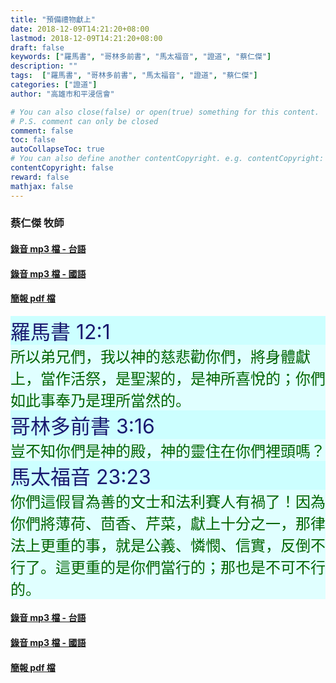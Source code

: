 ```yaml
---
title: "預備禮物獻上"
date: 2018-12-09T14:21:20+08:00
lastmod: 2018-12-09T14:21:20+08:00
draft: false
keywords: ["羅馬書", "哥林多前書", "馬太福音", "證道", "蔡仁傑"]
description: ""
tags:  ["羅馬書", "哥林多前書", "馬太福音", "證道", "蔡仁傑"]
categories: ["證道"]
author: "高雄市和平浸信會"

# You can also close(false) or open(true) something for this content.
# P.S. comment can only be closed
comment: false
toc: false
autoCollapseToc: true
# You can also define another contentCopyright. e.g. contentCopyright: "This is another copyright."
contentCopyright: false
reward: false
mathjax: false
---
```


### 蔡仁傑 牧師

#### [錄音 mp3 檔 - 台語](/mp3-s/s20181209t.mp3 "預備禮物獻上 - 台語")

#### [錄音 mp3 檔 - 國語](/mp3-s/s20181209c.mp3 "預備禮物獻上 - 國語")

#### [簡報 pdf 檔](/pdf-s/s20181209.pdf "預備禮物獻上")

<div
style="background-color:#CCFFFF"><font size="6", color="#191970">
羅馬書 12:1
</font>
</div>

<div
style="background-color:#E0FFFF"><font size="5", color="#006400">
所以弟兄們，我以神的慈悲勸你們，將身體獻上，當作活祭，是聖潔的，是神所喜悅的；你們如此事奉乃是理所當然的。
</font>
</div>

<div
style="background-color:#CCFFFF"><font size="6", color="#191970">
哥林多前書 3:16
</font>
</div>

<div
style="background-color:#E0FFFF"><font size="5", color="#006400">
豈不知你們是神的殿，神的靈住在你們裡頭嗎？
</font>
</div>

<div
style="background-color:#CCFFFF"><font size="6", color="#191970">
馬太福音 23:23
</font>
</div>

<div
style="background-color:#E0FFFF"><font size="5", color="#006400">
你們這假冒為善的文士和法利賽人有禍了！因為你們將薄荷、茴香、芹菜，獻上十分之一，那律法上更重的事，就是公義、憐憫、信實，反倒不行了。這更重的是你們當行的；那也是不可不行的。
</font>
</div>

#### [錄音 mp3 檔 - 台語](/mp3-s/s20181209t.mp3 "預備禮物獻上 - 台語")

#### [錄音 mp3 檔 - 國語](/mp3-s/s20181209c.mp3 "預備禮物獻上 - 國語")

#### [簡報 pdf 檔](/pdf-s/s20181209.pdf "預備禮物獻上")
